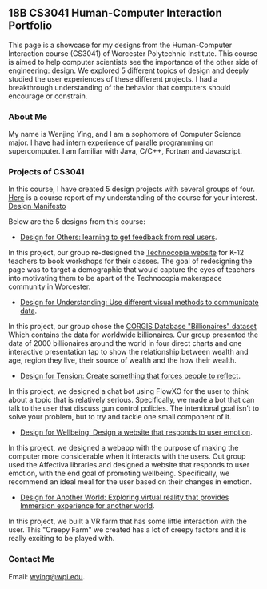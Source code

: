 ## 18B CS3041 Human-Computer Interaction Portfolio

This page is a showcase for my designs from the Human-Computer Interaction course (CS3041) of Worcester Polytechnic Institute. This course is aimed to help computer scientists see the importance of the other side of engineering: design. We explored 5 different topics of design and deeply studied the user experiences of these different projects. I had a breakthrough understanding of the behavior that computers should encourage or constrain. 

### About Me

My name is Wenjing Ying, and I am a sophomore of Computer Science major. I have had intern experience of paralle programming on supercomputer. I am familiar with Java, C/C++, Fortran and Javascript. 

### Projects of CS3041

In this course, I have created 5 design projects with several groups of four. [Here](https://medium.com/@wjyingcherry/design-manifesto-7871d8381bcd) is a course report of my understanding of the course for your interest. [Design Manifesto](https://medium.com/@wjyingcherry/design-manifesto-7871d8381bcd)

Below are the 5 designs from this course: 
- [Design for Others: learning to get feedback from real users](https://medium.com/@kendog95/design-for-others-df0d936dbd40).

In this project, our group re-designed the [Technocopia website](http://technocopia.org/) for K-12 teachers to book workshops for their classes. The goal of redesigning the page was to target a demographic that would capture the eyes of teachers into motivating them to be apart of the Technocopia makerspace community in Worcester.

- [Design for Understanding: Use different visual methods to communicate data](https://medium.com/@wjyingcherry/designing-for-understanding-f8e06e7a5d62).

In this project, our group chose the [CORGIS Database "Billionaires" dataset](https://think.cs.vt.edu/corgis/json/billionaires/billionaires.html) Which contains the data for worldwide billionaires. Our group presented the data of 2000 billionaires around the world in four direct charts and one interactive presentation tap to show the relationship between wealth and age, region they live, their source of wealth and the how their wealth.

- [Design for Tension: Create something that forces people to reflect](https://medium.com/@wjyingcherry/design-for-tension-eb9e2f65504b).

In this project, we designed a chat bot using FlowXO for the user to think about a topic that is relatively serious. Specifically, we made a bot that can talk to the user that discuss gun control policies. The intentional goal isn’t to solve your problem, but to try and tackle one small component of it.

- [Design for Wellbeing: Design a website that responds to user emotion](https://medium.com/@wjyingcherry/design-for-wellbeing-9b33e33d67e6).

In this project, we designed a webapp with the purpose of making the computer more considerable when it interacts with the users. Out group used the Affectiva libraries and designed a website that responds to user emotion, with the end goal of promoting wellbeing. Specifically, we recommend an ideal meal for the user based on their changes in emotion.

- [Design for Another World: Exploring virtual reality that provides Immersion experience for another world](https://medium.com/@gyang2518/design-documentation-for-another-world-1d903c1efd4e).

In this project, we built a VR farm that has some little interaction with the user. This "Creepy Farm" we created has a lot of creepy factors and it is really exciting to be played with. 

### Contact Me

Email: [wying@wpi.edu](wying@wpi.edu). 
